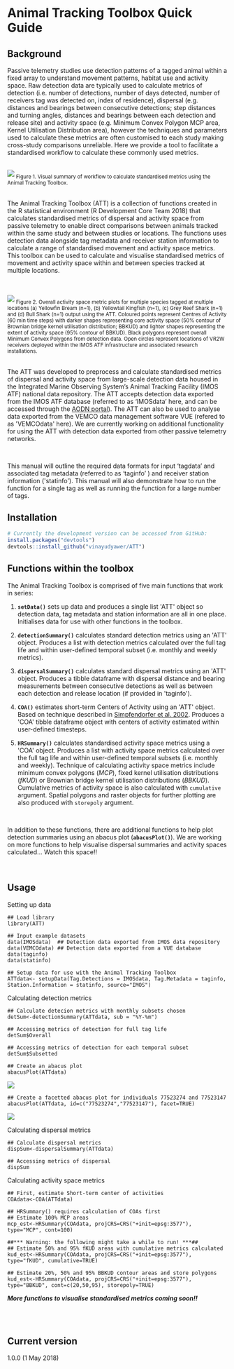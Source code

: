 
Animal Tracking Toolbox Quick Guide
===================================

Background
------------

Passive telemetry studies use detection patterns of a tagged animal
within a fixed array to understand movement patterns, habitat use and
activity space. Raw detection data are typically used to calculate
metrics of detection (i.e. number of detections, number of days
detected, number of receivers tag was detected on, index of residence),
dispersal (e.g. distances and bearings between consecutive detections;
step distances and turning angles, distances and bearings between each
detection and release site) and activity space (e.g. Minimum Convex
Polygon MCP area, Kernel Utilisation Distribution area), however the
techniques and parameters used to calculate these metrics are often
customised to each study making cross-study comparisons unreliable. Here
we provide a tool to facilitate a standardised workflow to calculate these
commonly used metrics.

<br>

<img src="images/Fig1b.png"/>
<sub>Figure 1. Visual summary of workflow to calculate standardised metrics using the Animal Tracking Toolbox.</sub>

<br>
<br>

The Animal Tracking Toolbox (ATT) is a collection of functions created
in the R statistical environment (R Development Core Team 2018) that
calculates standardised metrics of dispersal and activity space from
passive telemetry to enable direct comparisons between animals tracked
within the same study and between studies or locations. The functions
uses detection data alongside tag metadata and receiver
station information to calculate a range of standardised movement and
activity space metrics. This toolbox can be used to calculate and
visualise standardised metrics of movement and activity space within and
between species tracked at multiple locations.

<br>
<br>

<img src="images/Fig2.png"/>
<sub>Figure 2. Overall activity space metric plots for multiple species tagged at multiple locations (a) Yellowfin Bream (n=1), (b) Yellowtail Kingfish (n=1), (c) Grey Reef Shark (n=1) and (d) Bull Shark (n=1) output using the ATT. Coloured points represent Centres of Activity (60 min time steps) with darker shapes representing core activity space (50% contour of Brownian bridge kernel utilisation distribution; BBKUD) and lighter shapes representing the extent of activity space (95% contour of BBKUD). Black polygons represent overall Minimum Convex Polygons from detection data. Open circles represent locations of VR2W receivers deployed within the IMOS ATF infrastructure and associated research installations.</sub>

<br>
<br>

The ATT was developed to preprocess and calculate standardised metrics
of dispersal and activity space from large-scale detection data housed in
the Integrated Marine Observing System’s Animal Tracking Facility (IMOS
ATF) national data repository. The ATT accepts detection data exported from the IMOS ATF database (referred
to as ‘IMOSdata’ here, and can be accessed through the [AODN portal](https://portal.aodn.org.au)). The ATT can also 
be used to analyse data exported from the VEMCO data management software VUE (refered to as 'VEMCOdata' here). We are currently working on additional
functionality for using the ATT with detection data exported from other passive telemetry networks. 

<br>

This manual will outline the required data formats for input 
‘tagdata’ and associated tag metadata (referred to as ‘taginfo’ 
) and receiver station information ('statinfo'). This manual will
also demonstrate how to run the function for a single tag as well as
running the function for a large number of tags.

Installation
------------

``` r
# Currently the development version can be accessed from GitHub:
install.packages("devtools")
devtools::install_github("vinayudyawer/ATT")
```

Functions within the toolbox
------------

The Animal Tracking Toolbox is comprised of five main functions that work in series:

1.  **`setData()`** sets up data and produces a single list 'ATT' object so detection data, tag metadata and station information are all in one place. Initialises data for use with other functions in the toolbox.

2.  **`detectionSummary()`** calculates standard detection metrics using an 'ATT' object. Produces a list with detection metrics calculated over the full tag life and within user-defined temporal subset (i.e. monthly and weekly metrics).

3.  **`dispersalSummary()`** calculates standard dispersal metrics using an 'ATT' object. Produces a tibble dataframe with dispersal distance and bearing measurements between consecutive detections as well as between each detection and release location (if provided in 'taginfo').

4.  **`COA()`** estimates short-term Centers of Activity using an 'ATT' object. Based on technique described in [Simpfendorfer et al. 2002](http://www.nrcresearchpress.com/doi/abs/10.1139/f01-191#.WuggLS_L2XQ). Produces a 'COA' tibble dataframe object with centers of activity estimated within user-defined timesteps.

5.  **`HRSummary()`** calculates standardised activity space metrics using a 'COA' object. Produces a list with activity space metrics calculated over the full tag life and within user-defined temporal subsets (i.e. monthly and weekly). Technique of calculating activity space metrics include minimum convex polygons (*MCP*), fixed kernel utilisation distributions (*fKUD*) or Brownian bridge kernel utilisation distributions (*BBKUD*). Cumulative metrics of activity space is also calculated with `cumulative` argument. Spatial polygons and raster objects for further plotting are also produced with `storepoly` argument.

<br>

In addition to these functions, there are additional functions to help plot detection summaries using an abacus plot (**`abacusPlot()`**). We are working on more functions to help visualise dispersal summaries and activity spaces calculated... Watch this space!!

<br>

Usage
------------

Setting up data

```{r, include=TRUE, eval=TRUE}
## Load library
library(ATT)

## Input example datasets
data(IMOSdata)  ## Detection data exported from IMOS data repository
data(VEMCOdata) ## Detection data exported from a VUE database
data(taginfo)
data(statinfo)

## Setup data for use with the Animal Tracking Toolbox
ATTdata<- setupData(Tag.Detections = IMOSdata, Tag.Metadata = taginfo, Station.Information = statinfo, source="IMOS")

```

Calculating detection metrics
```{r, include=TRUE, eval=TRUE}
## Calculate detecion metrics with monthly subsets chosen
detSum<-detectionSummary(ATTdata, sub = "%Y-%m")

## Accessing metrics of detection for full tag life
detSum$Overall

## Accessing metrics of detection for each temporal subset
detSum$Subsetted

## Create an abacus plot
abacusPlot(ATTdata)

```
<img src="images/Fig3.png"/>

```{r, include=TRUE, eval=TRUE}
## Create a facetted abacus plot for individuals 77523274 and 77523147
abacusPlot(ATTdata, id=c("77523274","77523147"), facet=TRUE)
```
<img src="images/Fig4.png"/>

Calculating dispersal metrics
```{r, include=TRUE, eval=TRUE}
## Calculate dispersal metrics
dispSum<-dispersalSummary(ATTdata)

## Accessing metrics of dispersal
dispSum

```

Calculating activity space metrics
```{r, include=TRUE, eval=TRUE}
## First, estimate Short-term center of activities
COAdata<-COA(ATTdata)

## HRSummary() requires calculation of COAs first
## Estimate 100% MCP areas
mcp_est<-HRSummary(COAdata, projCRS=CRS("+init=epsg:3577"), type="MCP", cont=100)

##*** Warning: the following might take a while to run! ***##
## Estimate 50% and 95% fKUD areas with cumulative metrics calculated
kud_est<-HRSummary(COAdata, projCRS=CRS("+init=epsg:3577"), type="fKUD", cumulative=TRUE)

## Estimate 20%, 50% and 95% BBKUD contour areas and store polygons
kud_est<-HRSummary(COAdata, projCRS=CRS("+init=epsg:3577"), type="BBKUD", cont=c(20,50,95), storepoly=TRUE)

```
***More functions to visualise standardised metrics coming soon!!***

<br>
<br>

Current version
---------------

1.0.0 (1 May 2018)
